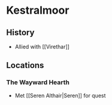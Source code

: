 
# Kestralmoor
## History
- Allied with [[Virethar]]

## Locations
### The Wayward Hearth
- Met [[Seren Althair|Seren]] for quest

